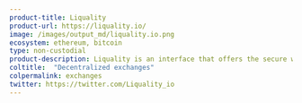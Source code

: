 ```yaml
---
product-title: Liquality
product-url: https://liquality.io/
image: /images/output_md/liquality.io.png
ecosystem: ethereum, bitcoin
type: non-custodial
product-description: Liquality is an interface that offers the secure way to swap cryptocurrencies between BTC, DAI, and ETH with minimal risk and fees, while maintaining control over your private keys.
coltitle:  "Decentralized exchanges"
colpermalink: exchanges
twitter: https://twitter.com/Liquality_io
---
```

